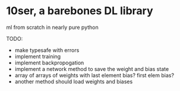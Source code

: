 # 10ser, a barebones DL library

ml from scratch in nearly pure python

TODO:

- make typesafe with errors
- implement training
- implement backpropogation
- implement a network method to save the weight and bias state
 - array of arrays of weights with last element bias? first elem bias?
 - another method should load weights and biases



